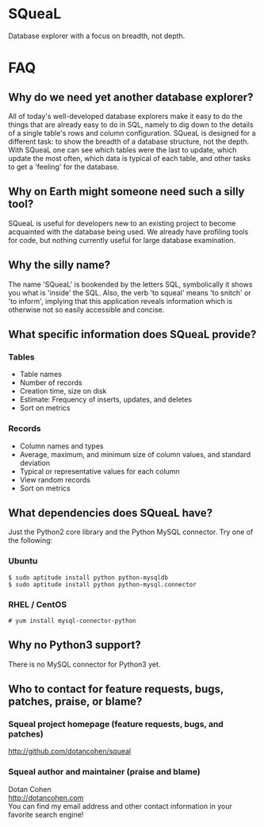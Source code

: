 SQueaL
======

Database explorer with a focus on breadth, not depth.



FAQ
===

Why do we need yet another database explorer?
---------------------------------------------

All of today's well-developed database explorers make it easy to do the things that are already easy to do in SQL, namely to dig down to the details of a single table's rows and column configuration. SQueaL is designed for a different task: to show the breadth of a database structure, not the depth. With SQueaL one can see which tables were the last to update, which update the most often, which data is typical of each table, and other tasks to get a 'feeling' for the database.



Why on Earth might someone need such a silly tool?
--------------------------------------------------

SQueaL is useful for developers new to an existing project to become acquainted with the database being used. We already have profiling tools for code, but nothing currently useful for large database examination.



Why the silly name?
-------------------

The name 'SQueaL' is bookended by the letters SQL, symbolically it shows you what is 'inside' the SQL. Also, the verb 'to squeal' means 'to snitch' or 'to inform', implying that this application reveals information which is otherwise not so easily accessible and concise.



What specific information does SQueaL provide?
----------------------------------------------

### Tables

* Table names
* Number of records
* Creation time, size on disk
* Estimate: Frequency of inserts, updates, and deletes
* Sort on metrics

### Records

* Column names and types
* Average, maximum, and minimum size of column values, and standard deviation
* Typical or representative values for each column
* View random records
* Sort on metrics



What dependencies does SQueaL have?
-----------------------------------

Just the Python2 core library and the Python MySQL connector. Try one of the following:

### Ubuntu

    $ sudo aptitude install python python-mysqldb
    $ sudo aptitude install python python-mysql.connector

### RHEL / CentOS

	# yum install mysql-connector-python



Why no Python3 support?
-----------------------

There is no MySQL connector for Python3 yet.



Who to contact for feature requests, bugs, patches, praise, or blame?
----------------------------------------------------------------

### Squeal project homepage (feature requests, bugs, and patches)

http://github.com/dotancohen/squeal

### Squeal author and maintainer (praise and blame)

Dotan Cohen  
http://dotancohen.com  
You can find my email address and other contact information in your favorite search engine!
